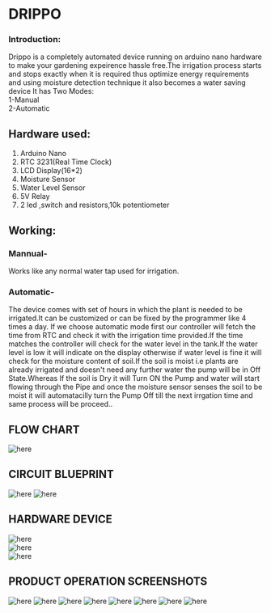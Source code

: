 # DRIPPO

### Introduction:
Drippo is a completely automated device running on arduino nano hardware to make your gardening expeirence hassle free.The irrigation process  starts and stops exactly when it is required thus optimize energy requirements and using moisture detection technique it also becomes a water saving device 
It has Two Modes:   
1-Manual   
2-Automatic 

## Hardware used:
1. Arduino Nano
2. RTC 3231(Real Time Clock)
3. LCD Display(16*2)
4. Moisture Sensor
5. Water Level Sensor
6. 5V Relay
7. 2 led ,switch and resistors,10k potentiometer


## Working: 
### Mannual-
   Works like any normal water tap used for irrigation.
### Automatic-
   The device comes with set of hours in which the plant is needed to be irrigated.It can be customized or can be fixed by the programmer like 4  times a day.
   If we choose automatic mode first our controller will fetch the time from RTC and check it with the irrigation time provided.If the time matches the controller will check for the    water level in the tank.If the water level is low it will indicate on the display otherwise if water level is fine it will check for the moisture content of soil.If the soil is      moist i.e plants are already irrigated and doesn't need any further water the pump will be in Off State.Whereas If the soil is Dry it will Turn ON the Pump  and water will start     flowing through the Pipe and once the moisture sensor senses the soil to be moist it will automatacilly turn the Pump Off till the next irrgation time and same process will be       proceed..
 


## FLOW CHART
![here](flowchart.PNG)

## CIRCUIT BLUEPRINT 
![here](circuitbb.png)
![here](netcircuit.png)


## HARDWARE DEVICE
![here](pictures/pic1.jpeg)  
![here](pictures/picnn2.jpeg)   
![here](pictures/pic3.jpg) 
          
          

## PRODUCT OPERATION SCREENSHOTS
 ![here](pictures/P1.jpeg) 
 ![here](pictures/P2.jpeg) 
 ![here](pictures/P3.jpeg) 
 ![here](pictures/P4.jpeg) 
 ![here](pictures/P5.jpeg) 
 ![here](pictures/P6.jpeg) 
 ![here](pictures/P7.jpeg) 
 ![here](pictures/P8.jpeg) 

